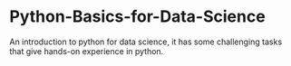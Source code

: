 # Python-Basics-for-Data-Science
An introduction to python for data science, it has some challenging tasks that give hands-on experience in python.

